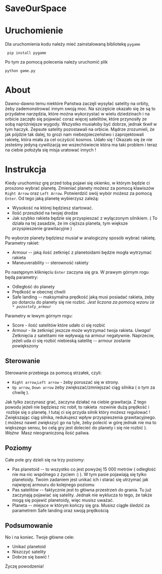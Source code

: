 # SaveOurSpace
<h1> Uruchomienie </h2>

Dla uruchomienia kodu należy mieć zainstalowaną bibliotekę `pygame`
```
 pip install pygame
```
Po tym za pomocą polecenia należy uruchomić plik
```
python game.py
```

<h1>About</h1>
Dawno-dawno temu niektóre Państwa zaczęli wysyłać satelity na orbity, żeby zademonstrować innym swoją moc. Na szczęście okazało się że są to przydatne narzędzia, które można wykorzystać w wielu dziedzinach i na orbicie zaczęło się pojawiać coraz więcej satelitów, które przynosiły ze sobą najróżniejsze wygody. Wszystko musiałoby być dobrze, jednak tkwił w tym haczyk. Zepsute satelity pozostawali na orbicie. Mądrze zrozumieli, że jak pójdzie tak dalej, to grozi nam niebezpieczeństwo i zaprojektowali rakietę, która miała za cel oczyścić kosmos. Udało się !
Okazało się że nie jesteśmy jedyną cywilizacją we wszechświecie która ma taki problem i teraz na ciebie położyła się misja uratować innych !


<h1>Instrukcja</h2>

Kiedy uruchomisz grę przed tobą pojawi się okienko, w którym będzie ci proszono wybrać planetę.
Zmieniać planety możesz za pomocą klawiszów `Right Arrow` oraz `Left Arrow`.
Potwierdzić swój wybór możesz za pomocą `Enter`. Od tego jaką planetę wybierzysz zależą:

- Wysokość na której będziesz startować.
- Ilość przeszkód na twojej drodze
- Jak szybko rakieta będzie się przyspieszać z wyłączonym silnikiem. ( To działa na tej zasadzie, że im cięższa planeta, tym większe przyspieszenie grawitacyjne )

Po wyborze planety będziesz musiał w analogiczny sposób wybrać rakietę. Parametry rakiet:

- Armour -- jaką ilość zetknięć z planetoidami będzie mogła wytrzymać rakieta
- Maneuverability -- sterowność rakiety

Po następnym kliknięciu `Enter` zaczyna się gra.
W prawym górnym rogu będą parametry:

- Odległość do planety
- Prędkość w obecnej chwili
- Safe landing -- maksymalna prędkość jaką musi posiadać rakieta, żeby po dotarciu do planety się nie rozbić.
*Jest liczona za pomocą wzoru `10 * pozostały_armour`*

Parametry w lewym górnym rogu:

- Score - ilość satelitów które udało ci się rozbić
- Armour - ile zetknięć jeszcze może wytrzymać twoja rakieta. *Uwaga!* Zetknięcia z satelitami nie wpływają na armour negatywnie. Naprzeciw, jeżeli uda ci się rozbić niebieską satelitę -- armour zostanie powiększony

<h2>Sterowanie</h2>
Sterowanie przebiega za pomocą strzałek, czyli:

- `Right arrow`,`Left arrow` - żeby poruszać się w strony.
- `Up arrow`, `Down arrow` żeby zwiększać/zmniejszać ciąg silnika ( o tym za chwilę ).

Jak tylko zaczynasz grać, zaczyna działać na ciebie grawitacja. Z tego powodu jeżeli nie będziesz nic robił, to rakieta  rozwinie dużą prędkość i  rozbije się o planetę. I tutaj ci się przyda silnik który możesz regulować !
Zwiększając ciąg silnika, redukujesz wpływ przyspieszenia grawitacyjnego. ( możesz nawet zwiększyć go na tyle, żeby polecić w górę jednak nie ma to większego sensu, bo celą gry jest dolecieć do planety i się nie rozbić ). *Ważne*  Masz nieograniczoną ilość paliwa.

<h2>Poziomy</h2>
Całe pole gry dzieli się na trzy poziomy:

- Pas planetoid -- to wszystko co jest powyżej 15 000 metrów ( odległość nie ma nic wspólnego z życiem :) ). W tym pasie pojawiają się tylko planetoidy. Twoim zadaniem jest unikać ich i starać się utrzymać jak najwięcej armouru do kolejnego poziomu
- Pas satelitów -- faktycznie jest to główna przestrzeń do grania. Tu już zaczynają pojawiać się satelity. Jednak nie wyklucza to tego, że także mogą się pojawić planetoidy, więc musisz uważać.
- Planeta -- miejsce w którym kończy się gra. Musisz ciągłe śledzić za parametrem Safe landing oraz swoją prędkością

<h2>Podsumowanie</h2>
No i na koniec.
Twoje główne cele:

- Unikać planetoid
- Niszczyć satelity
- Dobrze się bawić !

Życzę powodzenia!








 


